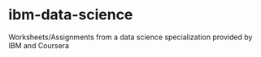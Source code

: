 # ibm-data-science
Worksheets/Assignments from a data science specialization provided by IBM and Coursera
